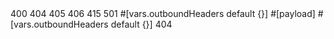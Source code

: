 <?xml version="1.0" encoding="UTF-8"?>
<mule xmlns:doc="http://www.mulesoft.org/schema/mule/documentation" xmlns="http://www.mulesoft.org/schema/mule/core" xmlns:apikit="http://www.mulesoft.org/schema/mule/mule-apikit" xmlns:ee="http://www.mulesoft.org/schema/mule/ee/core" xmlns:http="http://www.mulesoft.org/schema/mule/http" xmlns:xsi="http://www.w3.org/2001/XMLSchema-instance" xsi:schemaLocation="http://www.mulesoft.org/schema/mule/core http://www.mulesoft.org/schema/mule/core/current/mule.xsd http://www.mulesoft.org/schema/mule/http http://www.mulesoft.org/schema/mule/http/current/mule-http.xsd http://www.mulesoft.org/schema/mule/mule-apikit http://www.mulesoft.org/schema/mule/mule-apikit/current/mule-apikit.xsd http://www.mulesoft.org/schema/mule/ee/core http://www.mulesoft.org/schema/mule/ee/core/current/mule-ee.xsd ">
    <flow name="retrive-travel-ontiproutes-and-schedule-sapi-main">
        <http:listener config-ref="retrive-travel-ontiproutes-and-schedule-sapi-httpListenerConfig" path="/api/*">
            <http:response statusCode="#[vars.httpStatus default 200]">
                <http:headers><![CDATA[#[vars.outboundHeaders default {}]]]></http:headers>
            </http:response>
            <http:error-response statusCode="#[vars.httpStatus default 500]">
                <http:body><![CDATA[#[payload]]]></http:body>
                <http:headers><![CDATA[#[vars.outboundHeaders default {}]]]></http:headers>
            </http:error-response>
        </http:listener>
        <apikit:router config-ref="retrive-travel-ontiproutes-and-schedule-sapi-config" />
        <error-handler ref="globalErrorHandlerError_Handler">
            <on-error-propagate type="APIKIT:BAD_REQUEST">
                <ee:transform>
                    <ee:message>
                        <ee:set-payload><![CDATA[%dw 2.0
output application/json
---
{message: "Bad request"}]]></ee:set-payload>
                    </ee:message>
                    <ee:variables>
                        <ee:set-variable variableName="httpStatus">400</ee:set-variable>
                    </ee:variables>
                </ee:transform>
            </on-error-propagate>
            <on-error-propagate type="APIKIT:NOT_FOUND">
                <ee:transform>
                    <ee:message>
                        <ee:set-payload><![CDATA[%dw 2.0
output application/json
---
{message: "Resource not found"}]]></ee:set-payload>
                    </ee:message>
                    <ee:variables>
                        <ee:set-variable variableName="httpStatus">404</ee:set-variable>
                    </ee:variables>
                </ee:transform>
            </on-error-propagate>
            <on-error-propagate type="APIKIT:METHOD_NOT_ALLOWED">
                <ee:transform>
                    <ee:message>
                        <ee:set-payload><![CDATA[%dw 2.0
output application/json
---
{message: "Method not allowed"}]]></ee:set-payload>
                    </ee:message>
                    <ee:variables>
                        <ee:set-variable variableName="httpStatus">405</ee:set-variable>
                    </ee:variables>
                </ee:transform>
            </on-error-propagate>
            <on-error-propagate type="APIKIT:NOT_ACCEPTABLE">
                <ee:transform>
                    <ee:message>
                        <ee:set-payload><![CDATA[%dw 2.0
output application/json
---
{message: "Not acceptable"}]]></ee:set-payload>
                    </ee:message>
                    <ee:variables>
                        <ee:set-variable variableName="httpStatus">406</ee:set-variable>
                    </ee:variables>
                </ee:transform>
            </on-error-propagate>
            <on-error-propagate type="APIKIT:UNSUPPORTED_MEDIA_TYPE">
                <ee:transform>
                    <ee:message>
                        <ee:set-payload><![CDATA[%dw 2.0
output application/json
---
{message: "Unsupported media type"}]]></ee:set-payload>
                    </ee:message>
                    <ee:variables>
                        <ee:set-variable variableName="httpStatus">415</ee:set-variable>
                    </ee:variables>
                </ee:transform>
            </on-error-propagate>
            <on-error-propagate type="APIKIT:NOT_IMPLEMENTED">
                <ee:transform>
                    <ee:message>
                        <ee:set-payload><![CDATA[%dw 2.0
output application/json
---
{message: "Not Implemented"}]]></ee:set-payload>
                    </ee:message>
                    <ee:variables>
                        <ee:set-variable variableName="httpStatus">501</ee:set-variable>
                    </ee:variables>
                </ee:transform>
            </on-error-propagate>
        </error-handler>
    </flow>
    <flow name="retrive-travel-ontiproutes-and-schedule-sapi-console">
        <http:listener config-ref="retrive-travel-ontiproutes-and-schedule-sapi-httpListenerConfig" path="/console/*">
            <http:response statusCode="#[vars.httpStatus default 200]">
                <http:headers>#[vars.outboundHeaders default {}]</http:headers>
            </http:response>
            <http:error-response statusCode="#[vars.httpStatus default 500]">
                <http:body>#[payload]</http:body>
                <http:headers>#[vars.outboundHeaders default {}]</http:headers>
            </http:error-response>
        </http:listener>
        <apikit:console config-ref="retrive-travel-ontiproutes-and-schedule-sapi-config" />
        <error-handler ref="globalErrorHandlerError_Handler">
            <on-error-propagate type="APIKIT:NOT_FOUND">
                <ee:transform>
                    <ee:message>
                        <ee:set-payload><![CDATA[%dw 2.0
output application/json
---
{message: "Resource not found"}]]></ee:set-payload>
                    </ee:message>
                    <ee:variables>
                        <ee:set-variable variableName="httpStatus">404</ee:set-variable>
                    </ee:variables>
                </ee:transform>
            </on-error-propagate>
        </error-handler>
    </flow>
    <flow name="get:\health:retrive-travel-ontiproutes-and-schedule-sapi-config">
        <ee:transform>
            <ee:message>
                <ee:set-payload><![CDATA[%dw 2.0
output application/json
---
{
  Status: "Running"
}]]></ee:set-payload>
            </ee:message>
        </ee:transform>
    </flow>
    <sub-flow name="retrive-travel-ontiproutes-and-schedule-sapiSub_Flow" doc:id="50c53252-ad62-41f5-9c00-592de0d281d5" >
		<ee:transform>
            <ee:variables>
                <ee:set-variable variableName="transportType"><![CDATA[attributes.uriParams.'transportType']]></ee:set-variable>
                <ee:set-variable variableName="transportCompany"><![CDATA[attributes.uriParams.'transportCompany']]></ee:set-variable>
				<ee:set-variable variableName="transactionId" ><![CDATA[%dw 2.0
output application/json
---
attributes.headers.transactionId]]></ee:set-variable>
            </ee:variables>
        </ee:transform>
	</sub-flow>
	<flow name="get:\(transportType)\(transportCompany)\routes:retrive-travel-ontiproutes-and-schedule-sapi-config">
		<logger level="INFO" doc:name="Logger" doc:id="613a8ec3-d8a0-4e26-bd2f-500453e6be08" message="Request Recived for get Routes SAPI transactionId: #[vars.transactionId]" />
		<flow-ref doc:name="Flow Reference" doc:id="47e58b51-acf8-4f13-89c7-a65e1960e648" name="retrive-travel-ontiproutes-and-schedule-sapiSub_Flow"/>
		<flow-ref doc:name="Flow Reference" doc:id="7de07cf3-0ce0-4b1e-964b-ead3f487a480" name="getRoutes-TravelOnTip-implementationSub_Flow"/>
		<logger level="INFO" doc:name="Logger" doc:id="e0621185-6dc8-4fa6-9006-9bac083ce957" message="Response sent for get Routes SAPI transactionId: #[vars.transactionId]"/>
    </flow>
    <flow name="get:\(transportType)\(transportCompany)\schedules:retrive-travel-ontiproutes-and-schedule-sapi-config">
		<logger level="INFO" doc:name="Logger" doc:id="22a8ed25-6d89-451e-8bd5-bc78dcdc78b8" message="Request Recived for get Schedules SAPI transactionId: #[vars.transactionId]" />
		<flow-ref doc:name="Flow Reference" doc:id="bef3281b-2814-40a7-9394-2714caf1c49f" name="retrive-travel-ontiproutes-and-schedule-sapiSub_Flow"/>
		<flow-ref doc:name="Flow Reference" doc:id="e2d2eeb1-160a-442e-b654-9afbe0ad185e" name="getSchedules-TravelOnTip-implementationSub_Flow"/>
		<logger level="INFO" doc:name="Logger" doc:id="35007ade-6b33-464c-9b7f-4fc626b0dc27" message="Response sent for get Schedules SAPI transactionId: #[vars.transactionId]"/>
    </flow>
</mule>
